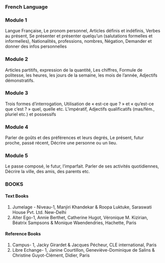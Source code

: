 ### French Language

### Module 1
Langue Française, Le pronom personnel, Articles définis et indéfinis, Verbes au présent,
Se présenter et présenter quelqu’un (salutations formelles et informelles), Nationalités,
professions, nombres, Négation, Demander et donner des infos personnelles 

### Module 2
Articles partitifs, expression de la quantité, Les chiffres, Formule de politesse, les heures, les
jours de la semaine, les mois de l’année, Adjectifs démonstratifs. 

### Module 3
Trois formes d’interrogation, Utilisation de « est-ce que ? » et « qu’est-ce que c’est ? » quel,
quelle etc. L'impératif, Adjectifs qualificatifs (mas/fém., pluriel etc.) et possessifs 

### Module 4
Parler de goûts et des préférences et leurs degrés, Le présent, futur proche, passé récent,
Décrire une personne ou un lieu. 

### Module 5
Le passe composé, le futur, l’imparfait. Parler de ses activités quotidiennes, Décrire la ville,
des amis, des parents etc. 


### BOOKS

#### Text Books
1. Jumelage - Niveau-1, Manjiri Khandekar & Roopa Luktuke, Saraswati House Pvt.
Ltd. New-Delhi
2. Alter Ego-1, Annie Berthet, Catherine Hugot, Véronique M. Kizirian, Béatrix
Sampsons & Monique Waendendries, Hachette, Paris

#### Reference Books
1. Campus- 1, Jacky Girardet & Jacques Pécheur, CLE international, Paris
2. Libre Echange- 1, Janine Courtillon, Geneviève-Dominique de Salins & Christine
Guyot-Clément, Didier, Paris
